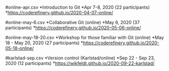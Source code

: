 #online-apr.csv
*Introduction to Git 
*Apr 7-8, 2020 (22 participants)
*https://coderefinery.github.io/2020-04-07-online/

#online-may-6.csv
*Collaborative Git (online) 
*May 6, 2020 (37 participants)
*https://coderefinery.github.io/2020-05-06-online/

#online-may-18-20.csv
*Workshop for those familiar with Git (online) 
*May 18 - May 20, 2020 (27 participants)
*https://coderefinery.github.io/2020-05-18-online/

#karlstad-sep.csv
*Version control (Karlstad/online)
*Sep 22 - Sep 23, 2020   (12 participants)
*https://wikfeldt.github.io/2020-09-22-karlstad/
